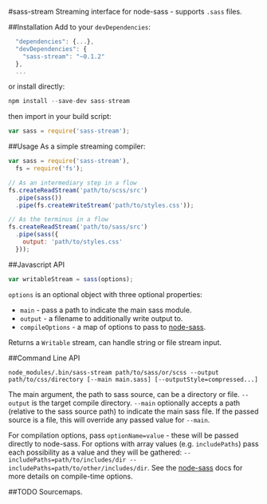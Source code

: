 #sass-stream
Streaming interface for node-sass - supports `.sass` files.

##Installation
Add to your `devDependencies`:
```javascript
  "dependencies": {...},
  "devDependencies": {
    "sass-stream": "~0.1.2"
  },
  ...
```
or install directly:
```javascript
npm install --save-dev sass-stream
```

then import in your build script:
```javascript
var sass = require('sass-stream');
```

##Usage
As a simple streaming compiler:
```javascript
var sass = require('sass-stream'),
  fs = require('fs');

// As an intermediary step in a flow
fs.createReadStream('path/to/scss/src')
  .pipe(sass())
  .pipe(fs.createWriteStream('path/to/styles.css'));

// As the terminus in a flow
fs.createReadStream('path/to/sass/src')
  .pipe(sass({
    output: 'path/to/styles.css'
  }));
```

##Javascript API

```javascript
var writableStream = sass(options);
```
`options` is an optional object with three optional properties:
- `main` - pass a path to indicate the main sass module.
- `output` - a filename to additionally write output to.
- `compileOptions` - a map of options to pass to [node-sass](https://www.npmjs.org/package/node-sass).

Returns a `Writable` stream, can handle string or file stream input.

##Command Line API

```
node_modules/.bin/sass-stream path/to/sass/or/scss --output path/to/css/directory [--main main.sass] [--outputStyle=compressed...]
```
The main argument, the path to sass source, can be a directory or file. `--output` is the target compile directory. `--main` optionally accepts a path (relative to the sass source path) to indicate the main sass file. If the passed source is a file, this will override any passed value for `--main`.

For compilation options, pass `optionName=value` - these will be passed directly to node-sass. For options with array values (e.g. `includePaths`) pass each possibility as a value and they will be gathered: `--includePaths=path/to/includes/dir --includePaths=path/to/other/includes/dir`.  See the [node-sass](https://www.npmjs.org/package/node-sass) docs for more details on compile-time options.

##TODO
Sourcemaps.